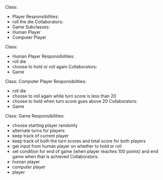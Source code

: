 Class:
- Player
Responsibilities:
- roll the die
Collaborators:
- Game
Subclasses:
- Human Player
- Computer Player

Class:
- Human Player
Responsibilities:
- roll die
- choose to hold or roll again
Collaborators:
- Game

Class: Computer Player
Responsibilities:
- roll die
- choose to roll again while turn score is less than 20
- choose to hold when turn score goes above 20
Collaborators:
- Game

Class: Game
Responsibilities:
- choose starting player randomly
- alternate turns for players
- keep track of current player
- keep track of both the turn scores and total score for both players
- get input from human player on whether to hold or roll
- set condition for end of game (when player reaches 100 points) and end game when that is achieved
Collaborators:
- human player
- computer player
- player